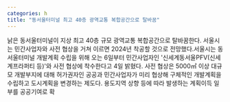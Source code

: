```yaml
---
categories: h
title: "동서울터미널 최고 40층 광역교통 복합공간으로 탈바꿈"
---
```

낡은 동서울터미널이 지상 최고 40층 규모 광역교통 복합공간으로 탈바꿈한다. 서울시는 민간사업자와 사전 협상을 거쳐 이르면 2024년 착공할 것으로 전망했다.서울시는 동서울터미널 개발계획 수립을 위해 오는 6일부터 민간사업자인 &#39;신세계동서울PFV(신세계프라퍼티 등)&#39;와 사전 협상에 착수한다고 4일 밝혔다. 사전 협상은 5000㎡ 이상 대규모 개발부지에 대해 허가권자인 공공과 민간사업자가 미리 협상해 구체적인 개발계획을 수립하고 도시계획을 변경하는 제도다. 용도지역 상향 등에 따라 발생하는 계획이득 일부를 공공기여로 확